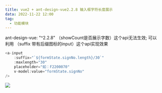 ```yaml
---
title: vue2 + ant-design-vue2.2.8 输入框字符长度展示
data: 2022-11-22 12:00
tag:
  - 功能模块
---
```



ant-design-vue: "^2.2.8" （showCount是否展示字数）这个api无法生效; 可以利用 （suffix 带有后缀图标的input）这个api实现效果

<!-- more -->

```js
<a-input
    :suffix="`${formState.signNo.length}/30`"
    :maxlength="30"
    placeholder="如：F2200070"
    v-model:value="formState.signNo"
/>
```

![](https://gitee.com/lin-mingqi/image/raw/master/%E5%AD%97%E7%AC%A6%E9%95%BF%E5%BA%A6%E5%B1%95%E7%A4%BA.png)
<!-- more -->